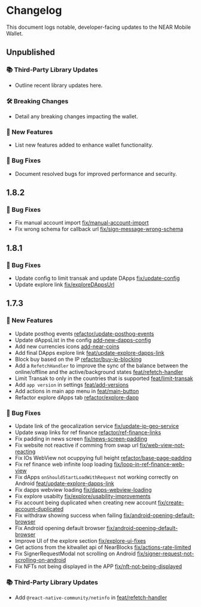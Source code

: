 # Changelog

This document logs notable, developer-facing updates to the NEAR Mobile Wallet.

## Unpublished

### 📚 Third-Party Library Updates

-   Outline recent library updates here.

### 🛠 Breaking Changes

-   Detail any breaking changes impacting the wallet.

### 🎉 New Features

-   List new features added to enhance wallet functionality.

### 🐛 Bug Fixes

-   Document resolved bugs for improved performance and security.

## 1.8.2

### 🐛 Bug Fixes

-   Fix manual account import [fix/manual-account-import](https://github.com/Peersyst/near-mobile-wallet/pull/574)
-   Fix wrong schema for callback url [fix/sign-message-wrong-schema](https://github.com/Peersyst/near-mobile-wallet/pull/573)

## 1.8.1

### 🐛 Bug Fixes

-   Update config to limit transak and update DApps [fix/update-config](https://github.com/Peersyst/near-mobile-wallet/pull/566)
-   Update explore link [fix/exploreDAppsUrl](https://github.com/Peersyst/near-mobile-wallet/pull/565)

## 1.7.3

### 🎉 New Features

-   Update posthog events [refactor/update-posthog-events](https://github.com/Peersyst/near-mobile-wallet/pull/561)
-   Update dAppsList in the config [add-new-dapps-config](https://github.com/Peersyst/near-mobile-wallet/pull/560)
-   Add new currencies icons [add-near-coins](https://github.com/Peersyst/near-mobile-wallet/pull/553)
-   Add final DApps explore link [feat/update-explore-dapps-link](https://github.com/Peersyst/near-mobile-wallet/pull/550)
-   Block buy based on the IP [refactor/buy-ip-blocking](https://github.com/Peersyst/near-mobile-wallet/pull/549)
-   Add a `RefetchHandler` to improve the sync of the balance between the online/offline and the active/background states [feat/refetch-handler](https://github.com/Peersyst/near-mobile-wallet/pull/541)
-   Limit Transak to only in the countries that is supported [feat/limit-transak](https://github.com/Peersyst/near-mobile-wallet/pull/539)
-   Add `app version` in settings [feat/add-versions](https://github.com/Peersyst/near-mobile-wallet/pull/536)
-   Add actions in main app menu in [feat/main-button](https://github.com/Peersyst/near-mobile-wallet/pull/535)
-   Refactor explore dApps tab [refactor/explore-dapp](https://github.com/Peersyst/near-mobile-wallet/pull/533)

### 🐛 Bug Fixes

-   Update link of the geocalization service [fix/update-ip-geo-service](https://github.com/Peersyst/near-mobile-wallet/pull/559)
-   Update swap links for ref finance [refactor/ref-finance-links](https://github.com/Peersyst/near-mobile-wallet/pull/558)
-   Fix padding in news screen [fix/news-screen-padding](https://github.com/Peersyst/near-mobile-wallet/pull/557)
-   Fix website not reactive if comming from swap url [fix/web-view-not-reacting](https://github.com/Peersyst/near-mobile-wallet/pull/556)
-   Fix IOs WebView not ocuppying full height [refactor/base-page-padding](https://github.com/Peersyst/near-mobile-wallet/pull/555)
-   Fix ref finance web infinite loop loading [fix/loop-in-ref-finance-web-view](https://github.com/Peersyst/near-mobile-wallet/pull/552)
-   Fix dApps `onShouldStartLoadWithRequest` not working correctly on Android [feat/update-explore-dapps-link](https://github.com/Peersyst/near-mobile-wallet/pull/551)
-   Fix dapps webview loading [fix/dapps-webview-loading](https://github.com/Peersyst/near-mobile-wallet/pull/548)
-   Fix explore usabilty [fix/explore/usability-improvements](https://github.com/Peersyst/near-mobile-wallet/pull/547)
-   Fix account being duplicated when creating new account [fix/create-account-duplicated](https://github.com/Peersyst/near-mobile-wallet/pull/546)
-   Fix withdraw showing success when failing [fix/android-opening-default-browser](https://github.com/Peersyst/near-mobile-wallet/pull/545)
-   Fix Android opening default browser [fix/android-opening-default-browser](https://github.com/Peersyst/near-mobile-wallet/pull/544)
-   Improve UI of the explore section [fix/explore-ui-fixes](https://github.com/Peersyst/near-mobile-wallet/pull/543)
-   Get actions from the kitwallet api of NearBlocks [fix/actions-rate-limited](https://github.com/Peersyst/near-mobile-wallet/pull/540)
-   Fix SignerRequestModal not scrolling on Android [fix/signer-request-not-scrolling-on-android](https://github.com/Peersyst/near-mobile-wallet/pull/538)
-   Fix NFTs not being displayed in the APP [fix/nft-not-being-displayed](https://github.com/Peersyst/near-mobile-wallet/pull/537)

### 📚 Third-Party Library Updates

-   Add `@react-native-community/netinfo` in [feat/refetch-handler](https://github.com/Peersyst/near-mobile-wallet/pull/541)
